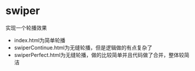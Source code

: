# swiper
实现一个轮播效果
* index.html为简单轮播
* swiperContinue.html为无缝轮播，但是逻辑做的有点复杂了
* swiperPerfect.html为无缝轮播，做的比较简单并且代码做了合并，整体较简洁